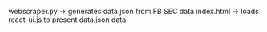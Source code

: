 webscraper.py -> generates data.json from FB SEC data
index.html -> loads react-ui.js to present data.json data
